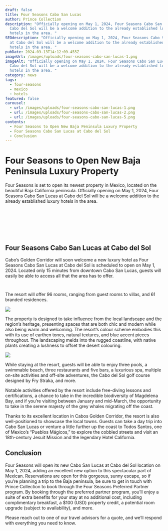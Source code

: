 ```yaml
---
draft: false
title: Four Seasons Cabo San Lucas
author: Prince Collection
description: "Officially opening on May 1, 2024, Four Seasons Cabo San Lucas at
  Cabo del Sol will be a welcome addition to the already established luxury
  hotels in the area. "
SEOdescription: "Officially opening on May 1, 2024, Four Seasons Cabo San Lucas
  at Cabo del Sol will be a welcome addition to the already established luxury
  hotels in the area. "
pubDate: 2024-03-13T14:12:09.455Z
imageUrl: /images/uploads/four-seasons-cabo-san-lucas-1.png
imageAlt: "Officially opening on May 1, 2024, Four Seasons Cabo San Lucas at
  Cabo del Sol will be a welcome addition to the already established luxury
  hotels in the area. "
category: news
tags:
  - four-seasons
  - mexico
  - hotels
featured: false
carousel:
  - url: /images/uploads/four-seasons-cabo-san-lucas-1.png
  - url: /images/uploads/four-seasons-cabo-san-lucas-2.png
  - url: /images/uploads/four-seasons-cabo-san-lucas-5.png
contents:
  - Four Seasons to Open New Baja Peninsula Luxury Property
  - Four Seasons Cabo San Lucas at Cabo del Sol
  - Conclusion
---
```

# Four Seasons to Open New Baja Peninsula Luxury Property

Four Seasons is set to open its newest property in Mexico, located on the beautiful Baja California peninsula. Officially opening on May 1, 2024, Four Seasons Cabo San Lucas at Cabo del Sol will be a welcome addition to the already established luxury hotels in the area.

<div class="row g-3 py-3 px-0">
  <div class="col-md-12">
    <figure>
        <img class="grid-image" src="/images/uploads/four-seasons-cabo-san-lucas-1.png" alt="" />
    </figure>
  </div>
  <div class="col-md-6">
    <figure>
        <img class="grid-image" src="/images/uploads/four-seasons-cabo-san-lucas-2.png" alt="" />
    </figure>
  </div>
  <div class="col-md-6">
    <figure>
        <img class="grid-image" src="/images/uploads/four-seasons-cabo-san-lucas-3.png" alt="" />
      </figure>
  </div>
  <div class="col-md-6">
    <figure>
        <img class="grid-image" src="/images/uploads/four-seasons-cabo-san-lucas-4.png" alt="" />
    </figure>
  </div>
  <div class="col-md-6">
    <figure>
        <img class="grid-image" src="/images/uploads/four-seasons-cabo-san-lucas-5.png" alt="" />
    </figure>
  </div>
  <div class="col-md-6">
    <figure>
        <img class="grid-image" src="/images/uploads/four-seasons-cabo-san-lucas-6.png" alt="" />
    </figure>
  </div>
  <div class="col-md-6">
    <figure>
        <img class="grid-image" src="/images/uploads/four-seasons-cabo-san-lucas-7.png" alt="" />
    </figure>
  </div>
</div>

## Four Seasons Cabo San Lucas at Cabo del Sol

Cabo’s Golden Corridor will soon welcome a new luxury hotel as Four Seasons Cabo San Lucas at Cabo del Sol is scheduled to open on May 1, 2024. Located only 15 minutes from downtown Cabo San Lucas, guests will easily be able to access all that the area has to offer.

<div class="row g-3 py-3 px-0">
  <div class="col-md-6">
    <figure>
        <img class="grid-image" src="/images/uploads/four-seasons-cabo-san-lucas-8.png" alt="" />
    </figure>
  </div>
  <div class="col-md-6">
    <figure>
        <img class="grid-image" src="/images/uploads/four-seasons-cabo-san-lucas-9.png" alt="" />
    </figure>
  </div>
</div>

 The resort will offer 96 rooms, ranging from guest rooms to villas, and 61 branded residences. 

![](/images/uploads/four-seasons-cabo-san-lucas-10.png)

The property is designed to take influence from the local landscape and the region’s heritage, presenting spaces that are both chic and modern while also being warm and welcoming. The resort’s colour scheme embodies this with its use of earthen tones, natural textures, and blue accent pieces throughout. The landscaping melds into the rugged coastline, with native plants creating a lushness to offset the desert colouring.

![](/images/uploads/four-seasons-cabo-san-lucas-11.png)

While staying at the resort, guests will be able to enjoy three pools, a swimmable beach, three restaurants and five bars, a luxurious spa, multiple on-site activities and off-site adventures, the Cabo del Sol golf course designed by Fry Straka, and more.

Notable activities offered by the resort include free-diving lessons and certifications, a chance to take in the incredible biodiversity of Magdelena Bay, and if you’re visiting between January and mid-March, the opportunity to take in the serene majesty of the grey whales migrating off the coast.

Thanks to its excellent location in Cabos Golden Corridor, the resort is also well-positioned to showcase the local towns. Guests can take a day trip into Cabo San Lucas or venture a little further up the coast to Todos Santos, one of Mexico’s “Pueblos Mágicos,” to explore the cobbled streets and visit an 18th-century Jesuit Mission and the legendary Hotel California.

## Conclusion

Four Seasons will open its new Cabo San Lucas at Cabo del Sol location on May 1, 2024, adding an excellent new option to this spectacular part of Mexican. Reservations are open for this gorgeous, sunny escape, so if you’re planning a trip to the Baja peninsula, be sure to get in touch with Prince Collection to book through the Four Seasons Preferred Partner program. By booking through the preferred partner program, you’ll enjoy a suite of extra benefits for your stay at no additional cost, including complimentary breakfast, a $100 (USD) property credit, a potential room upgrade (subject to availability), and more.

Please reach out to one of our travel advisors for a quote, and we’ll respond with everything you need to know.
